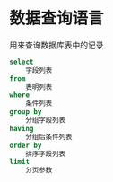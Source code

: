 # 数据查询语言

用来查询数据库表中的记录

```sql
select
	字段列表
from
	表明列表
where
	条件列表
group by
	分组字段列表
having
	分组后条件列表
order by
	排序字段列表
limit
	分页参数
```

